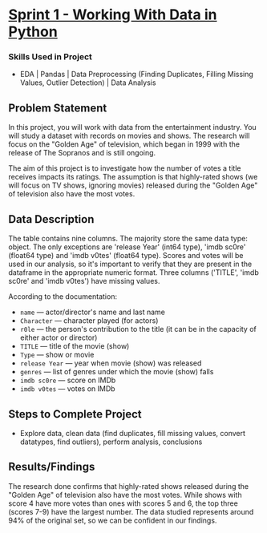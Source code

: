 # [Sprint 1 - Working With Data in Python](https://github.com/brandon-levan/TripleTen-Data-Science-Projects/blob/main/Sprint%2001%20-%20Working%20With%20Data%20in%20Python/Sprint_1_Project.ipynb)

### Skills Used in Project
- EDA | Pandas | Data Preprocessing (Finding Duplicates, Filling Missing Values, Outlier Detection) | Data Analysis
  
## Problem Statement
In this project, you will work with data from the entertainment industry. You will study a dataset with records on movies and shows. The research will focus on the "Golden Age" of television, which began in 1999 with the release of The Sopranos and is still ongoing.

The aim of this project is to investigate how the number of votes a title receives impacts its ratings. The assumption is that highly-rated shows (we will focus on TV shows, ignoring movies) released during the "Golden Age" of television also have the most votes.
  
## Data Description

The table contains nine columns. The majority store the same data type: object. The only exceptions are 'release Year' (int64 type), 'imdb sc0re' (float64 type) and 'imdb v0tes' (float64 type). Scores and votes will be used in our analysis, so it's important to verify that they are present in the dataframe in the appropriate numeric format. Three columns ('TITLE', 'imdb sc0re' and 'imdb v0tes') have missing values.

According to the documentation:

 - `name` — actor/director's name and last name
 - `Character` — character played (for actors)
 - `r0le` — the person's contribution to the title (it can be in the capacity of either actor or director)
 - `TITLE` — title of the movie (show)
 - `Type` — show or movie
 - `release Year` — year when movie (show) was released
 - `genres` — list of genres under which the movie (show) falls
 - `imdb sc0re` — score on IMDb
 - `imdb v0tes` — votes on IMDb

## Steps to Complete Project
- Explore data, clean data (find duplicates, fill missing values, convert datatypes, find outliers), perform analysis, conclusions
  
## Results/Findings

The research done confirms that highly-rated shows released during the "Golden Age" of television also have the most votes. While shows with score 4 have more votes than ones with scores 5 and 6, the top three (scores 7-9) have the largest number. The data studied represents around 94% of the original set, so we can be confident in our findings.
